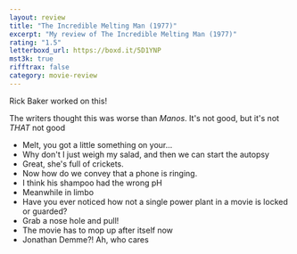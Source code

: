 ```yaml
---
layout: review
title: "The Incredible Melting Man (1977)"
excerpt: "My review of The Incredible Melting Man (1977)"
rating: "1.5"
letterboxd_url: https://boxd.it/5D1YNP
mst3k: true
rifftrax: false
category: movie-review
---
```


Rick Baker worked on this!

The writers thought this was worse than <i>Manos</i>. It's not good, but it's not <i>THAT</i> not good

- Melt, you got a little something on your...
- Why don't I just weigh my salad, and then we can start the autopsy
- Great, she's full of crickets.
- Now how do we convey that a phone is ringing.
- I think his shampoo had the wrong pH
- Meanwhile in limbo
- Have you ever noticed how not a single power plant in a movie is locked or guarded?
- Grab a nose hole and pull!
- The movie has to mop up after itself now
- Jonathan Demme?! Ah, who cares
